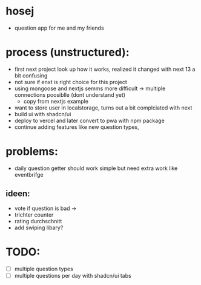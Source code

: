 # hosej
- question app for me and my friends


# process (unstructured):
- first next project look up how it works, realized it changed with next 13 a bit confusing
- not sure if enxt is right choice for this project
- using mongoose and nextjs semms more difficult -> multiple connections poosiblle (dont understand yet)
    - copy from nextjs example
- want to store user in localstorage, turns out a bit complciated with next
- build ui with shadcn/ui
- deploy to vercel and later convert to pwa with npm package
- continue adding features like new question types, 


# problems:
- daily question getter should work simple but need extra work like eventbrifge


## ideen:
- vote if question is bad ->
- trichter counter
- rating durchschnitt
- add swiping libary?


# TODO:
- [ ] multiple question types
- [ ] multiple questions per day with shadcn/ui tabs

